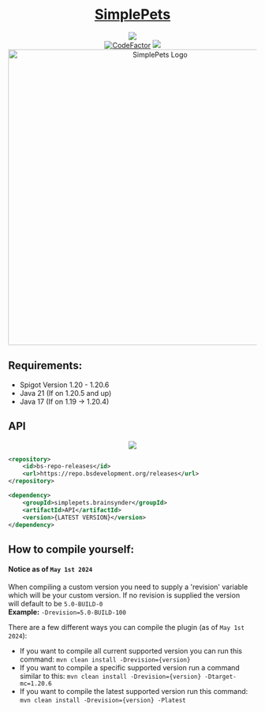 <div align="center">
  <h1 style="text-decoration: underline">SimplePets</h1>
  <img src="https://img.shields.io/maven-metadata/v?color=red&label=Current%20Version&metadataUrl=https%3A%2F%2Frepo.bsdevelopment.org%2Freleases%2Fsimplepets%2Fbrainsynder%2FAPI%2Fmaven-metadata.xml"></br>
  <a href="https://www.codefactor.io/repository/github/brainsynder-dev/simplepets"><img src="https://www.codefactor.io/repository/github/brainsynder-dev/simplepets/badge" alt="CodeFactor" /></a> 
  <img src="https://ci.bsdevelopment.org/job/SimplePets_v5/badge/icon?subject=v5%20Recode (1.20 -> LATEST)"></br>
  <img src="https://i.imgur.com/EUDSE8P.png" alt="SimplePets Logo" height="600"/>
</div>

## Requirements:
- Spigot Version 1.20 - 1.20.6
- Java 21 (If on 1.20.5 and up)
- Java 17 (If on 1.19 -> 1.20.4)

## API
<div align="center">
    <img src="https://img.shields.io/maven-metadata/v?color=red&label=Current%20Version&metadataUrl=https%3A%2F%2Frepo.bsdevelopment.org%2Freleases%2Fsimplepets%2Fbrainsynder%2FAPI%2Fmaven-metadata.xml&style=for-the-badge"><br>
</div>

```xml
<repository>
    <id>bs-repo-releases</id>
    <url>https://repo.bsdevelopment.org/releases</url>
</repository>

<dependency>
    <groupId>simplepets.brainsynder</groupId>
    <artifactId>API</artifactId>
    <version>{LATEST VERSION}</version>
</dependency>
```

## How to compile yourself:
#### Notice as of `May 1st 2024`
When compiling a custom version you need to supply a 'revision' variable  
which will be your custom version. If no revision is supplied the version  
will default to be `5.0-BUILD-0`  
**Example:** `-Drevision=5.0-BUILD-100`

There are a few different ways you can compile the plugin (as of `May 1st 2024`): 
- If you want to compile all current supported version you can run this command: `mvn clean install -Drevision={version}`
- If you want to compile a specific supported version run a command similar to this: `mvn clean install -Drevision={version} -Dtarget-mc=1.20.6`
- If you want to compile the latest supported version run this command: `mvn clean install -Drevision={version} -Platest`
